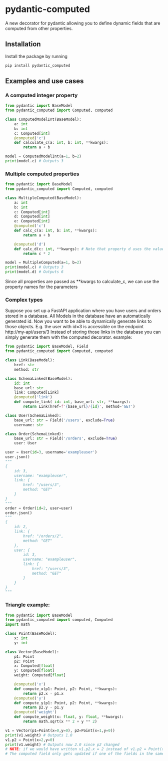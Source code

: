 # pydantic-computed
A new decorator for pydantic allowing you to define dynamic fields that are computed from other properties.

## Installation

Install the package by running
```bash
pip install pydantic_computed
```

## Examples and use cases


### A computed integer property
```python
from pydantic import BaseModel
from pydantic_computed import Computed, computed

class ComputedModelInt(BaseModel):
    a: int
    b: int
    c: Computed[int]
    @computed('c')
    def calculate_c(a: int, b: int, **kwargs):
        return a + b

model = ComputedModelInt(a=1, b=2)
print(model.c) # Outputs 3
```

### Multiple computed properties

```python
from pydantic import BaseModel
from pydantic_computed import Computed, computed

class MultipleComputed(BaseModel):
    a: int
    b: int
    c: Computed[int]
    d: Computed[int]
    e: Computed[int]
    @computed('c')
    def calc_c(a: int, b: int, **kwargs):
        return a + b

    @computed('d')
    def calc_d(c: int, **kwargs): # Note that property d uses the value of the computed property c (The order of declaration matters!)
        return c * 2

model = MultipleComputed(a=1, b=2)
print(model.c) # Outputs 3
print(model.d) # Outputs 6
```

Since all properties are passed as **kwargs to calculate_c, we can use the property names for the parameters


### Complex types

Suppose you set up a FastAPI application where you have users and orders stored in a database.
All Models in the database have an automatically generated id.
Now you want to be able to dynamically generate links to those objects.
E.g. the user with id=3 is accessible on the endpoint http://my-api/users/3
Instead of storing those links in the database you can simply generate them with the computed decorator.
example: 

```python
from pydantic import BaseModel, Field
from pydantic_computed import Computed, computed

class Link(BaseModel):
    href: str
    method: str

class SchemaLinked(BaseModel):
    id: int
    base_url: str
    link: Computed[Link]
    @computed('link')
    def compute_link( id: int, base_url: str, **kwargs):        
        return Link(href=f'{base_url}/{id}', method='GET')

class User(SchemaLinked):
    base_url: str = Field('/users', exclude=True)
    username: str

class Order(SchemaLinked):
    base_url: str = Field('/orders', exclude=True)
    user: User

user = User(id=3, username='exampleuser') 
user.json()
"""
{
    id: 3,
    username: "exampleuser",
    link: {
        href: "/users/3",
        method: "GET"
    }
}
"""
order = Order(id=2, user=user)
order.json()
"""
{
    id: 2,
    link: {
        href: "/orders/2",
        method: "GET"
    },
    user: {
        id: 3,
        username: "exampleuser",
        link: {
            href: "/users/3",
            method: "GET"
        }
    }
}
"""
``` 


### Triangle example:

```python
from pydantic import BaseModel
from pydantic_computed import computed, Computed
import math

class Point(BaseModel):
    x: int
    y: int

class Vector(BaseModel):
    p1: Point
    p2: Point
    x: Computed[float]
    y: Computed[float]
    weight: Computed[float]

    @computed('x')
    def compute_x(p1: Point, p2: Point, **kwargs):
        return p2.x - p1.x
    @computed('y')
    def compute_y(p1: Point, p2: Point, **kwargs):
        return p2.y - p1.y
    @computed('weight')
    def compute_weight(x: float, y: float, **kwargs):
        return math.sqrt(x ** 2 + y ** 2)

v1 = Vector(p1=Point(x=0,y=0), p2=Point(x=1,y=0))
print(v1.weight) # Outputs 1.0
v1.p2 = Point(x=2,y=0)
print(v1.weight) # Outputs now 2.0 since p2 changed
# NOTE: if we would have written v1.p2.x = 2 instead of v1.p2 = Point(x=2, y=0), it would not have worked, because of the way pydantic triggers validations
# The computed field only gets updated if one of the fields in the same model changes (in this case it is property p1 of Vector)
```